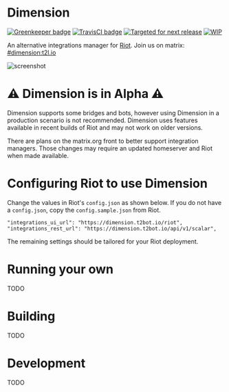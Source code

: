 # Dimension

[![Greenkeeper badge](https://badges.greenkeeper.io/turt2live/matrix-dimension.svg)](https://greenkeeper.io/) [![TravisCI badge](https://travis-ci.org/turt2live/matrix-dimension.svg?branch=master)](https://travis-ci.org/turt2live/matrix-dimension)
[![Targeted for next release](https://badge.waffle.io/turt2live/matrix-dimension.png?label=sorted&title=Targeted+for+next+release)](https://waffle.io/turt2live/waffle-matrix?utm_source=badge) [![WIP](https://badge.waffle.io/turt2live/matrix-dimension.png?label=wip&title=WIP)](https://waffle.io/turt2live/waffle-matrix?utm_source=badge)

An alternative integrations manager for [Riot](https://riot.im). Join us on matrix: [#dimension:t2l.io](https://matrix.to/#/#dimension:t2l.io)

![screenshot](https://t2bot.io/_matrix/media/v1/download/t2l.io/kWDyaWXqdsjOJgGYAMMRgGiE)

# ⚠️ Dimension is in Alpha ⚠️

Dimension supports some bridges and bots, however using Dimension in a production scenario is not recommended. Dimension uses features available in recent builds of Riot and may not work on older versions.

There are plans on the matrix.org front to better support integration managers. Those changes may require an updated homeserver and Riot when made available.

# Configuring Riot to use Dimension

Change the values in Riot's `config.json` as shown below. If you do not have a `config.json`, copy the `config.sample.json` from Riot.

```
"integrations_ui_url": "https://dimension.t2bot.io/riot",
"integrations_rest_url": "https://dimension.t2bot.io/api/v1/scalar",
``` 

The remaining settings should be tailored for your Riot deployment.

# Running your own

TODO

# Building

TODO

# Development

TODO